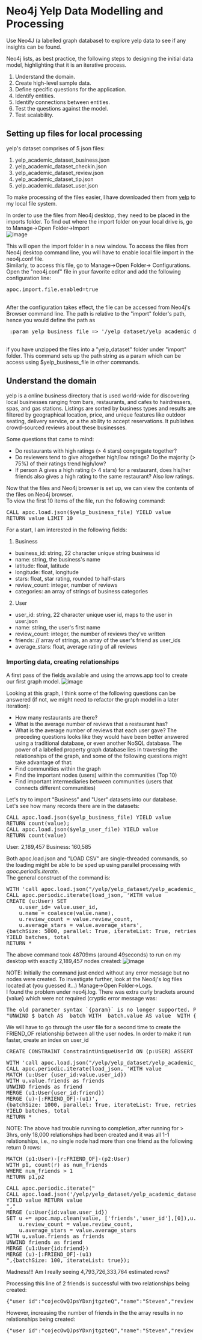 # Neo4j Yelp Data Modelling and Processing
Use Neo4J (a labelled graph database) to explore yelp data to see if any insights can be found.

Neo4j lists, as best practice, the following steps to designing the initial data model, highlighting that it is an iterative process.
<ol>
<li>Understand the domain.</li>
<li>Create high-level sample data.</li>
<li>Define specific questions for the application.</li>
<li>Identify entities.</li>
<li>Identify connections between entities.</li>
<li>Test the questions against the model.</li>
<li>Test scalability.</li>
</ol>

## Setting up files for local processing
yelp's dataset comprises of 5 json files:
<ol>
<li> yelp_academic_dataset_business.json</li>
<li> yelp_academic_dataset_checkin.json</li>
<li> yelp_academic_dataset_review.json</li>
<li> yelp_academic_dataset_tip.json</li>
<li> yelp_academic_dataset_user.json</li>
</ol>

To make processing of the files easier, I have downloaded them from [yelp](https://www.yelp.com/dataset/download) to my local file system.

In order to use the files from Neo4j desktop, they need to be placed in the imports folder. To find out where the import folder on your local drive is, go to Manage->Open Folder->Import
<br>
![image](https://user-images.githubusercontent.com/830693/126421255-a390bef3-481e-4fc8-b6c5-c22a97c3e75d.png)

This will open the import folder in a new window. To access the files from Neo4j desktop command line, you will have to enable local file import in the neo4j.conf file.  
Similarly, to access this file, go to Manage->Open Folder-> Configurations.  
Open the "neo4j.conf" file in your favorite editor and add the following configuration line:
<pre>apoc.import.file.enabled=true</pre>
<br>
After the configuration takes effect, the file can be accessed from Neo4j's Browser command line. The path is relative to the "import" folder's path, hence you would define the path as
<pre> :param yelp_business_file => '/yelp_dataset/yelp_academic_dataset_business.json'</pre>
<br> if you have unzipped the files into a "yelp_dataset" folder under "import" folder. This command sets up the path string as a param which can be access using $yelp_business_file in other commands.

## Understand the domain  
yelp is a online business directory that is used world-wide for discovering local businesses ranging from bars, restaurants, and cafes to hairdressers, spas, and gas stations. Listings are sorted by business types and results are filtered by geographical location, price, and unique features like outdoor seating, delivery service, or a the ability to accept reservations.
It publishes crowd-sourced reviews about these businesses.  
  
Some questions that came to mind:
* Do restaurants with high ratings (> 4 stars) congregate together?
* Do reviewers tend to give altogether high/low ratings? Do the majority (> 75%) of their ratings trend high/low?
* If person A gives a high rating (> 4 stars) for a restaurant, does his/her friends also gives a high rating to the same restaurant? Also low ratings.

Now that the files and Neo4j browser is set up, we can view the contents of the files on Neo4j browser.  
To view the first 10 items of the file, run the following command:
<pre>CALL apoc.load.json($yelp_business_file) YIELD value
RETURN value LIMIT 10</pre>  

For a start, I am interested in the following fields:  
1.	Business
* business_id: string, 22 character unique string business id
* name: string, the business's name
* latitude: float, latitude
* longitude: float, longitude
* stars: float, star rating, rounded to half-stars
* review_count: integer, number of reviews
* categories: an array of strings of business categories
2. User
* user_id: string, 22 character unique user id, maps to the user in user.json
* name: string, the user's first name
* review_count: integer, the number of reviews they've written
* friends: // array of strings, an array of the user's friend as user_ids
* average_stars: float, average rating of all reviews

### Importing data, creating relationships
A first pass of the fields available and using the arrows.app tool to create our first graph model.
![image](https://user-images.githubusercontent.com/830693/126449058-4722a6da-3431-4902-b483-1c157f7a0b7d.png)

Looking at this graph, I think some of the following questions can be answered (if not, we might need to refactor the graph model in a later iteration):
* How many restaurants are there?
* What is the average number of reviews that a restaurant has?
* What is the average number of reviews that each user gave?
The preceding questions looks like they would have been better answered using a traditional database, or even another NoSQL database.
The power of a labelled property graph database lies in traversing the relationships of the graph, and some of the following questions might take advantage of that:
* Find communities within the graph
* Find the important nodes (users) within the communities (Top 10)
* Find important intermediaries between communities (users that connects different communities)
	
Let's try to import "Business" and "User" datasets into our database.  
Let's see how many records there are in the datasets:
<pre>CALL apoc.load.json($yelp_business_file) YIELD value
RETURN count(value);
CALL apoc.load.json($yelp_user_file) YIELD value
RETURN count(value)</pre>
User: 2,189,457
Business: 160,585

Both apoc.load.json and "LOAD CSV" are single-threaded commands, so the loading might be able to be sped up using parallel processing with *apoc.periodis.iterate*.  
The general construct of the command is:  
<pre>WITH 'call apoc.load.json("/yelp/yelp_dataset/yelp_academic_dataset_user.json") YIELD value RETURN value' AS load_json
CALL apoc.periodic.iterate(load_json, 'WITH value 
CREATE (u:User) SET
    u.user_id= value.user_id,
	u.name = coalesce(value.name),
	u.review_count = value.review_count,
	u.average_stars = value.average_stars',
{batchSize: 5000, parallel: True, iterateList: True, retries:3}) 
YIELD batches, total
RETURN *
</pre>
The above command took 48709ms (around 49seconds) to run on my desktop with exactly 2,189,457 nodes created:
![image](https://user-images.githubusercontent.com/830693/126462080-da955ee7-d904-4f45-b513-44a7b1bd4ec3.png)

NOTE: Initially the command just ended without any error message but no nodes were created. To investigate further, look at the Neo4j's log files located at (you guessed it...) Manage->Open Folder->Logs.  
I found the problem under neo4j.log. There was extra curly brackets around {value} which were not required (cryptic error message was: 
<pre>The old parameter syntax `{param}` is no longer supported. Please use `$param` instead (line 1, column 59 (offset: 58))
"UNWIND $_batch AS _batch WITH _batch.value AS value  WITH {value}"</pre>

We will have to go through the user file for a second time to create the FRIEND_OF relationship between all the user nodes.
In order to make it run faster, create an index on user_id
<pre>CREATE CONSTRAINT ConstraintUniqueUserId ON (p:USER) ASSERT p.user_id IS UNIQUE</pre>
<pre>WITH 'call apoc.load.json("/yelp/yelp_dataset/yelp_academic_dataset_user.json") YIELD value RETURN value' AS load_json
CALL apoc.periodic.iterate(load_json, 'WITH value 
MATCH (u:User {user_id:value.user_id}) 
WITH u,value.friends as friends
UNWIND friends as friend
MERGE (u1:User{user_id:friend})
MERGE (u)-[:FRIEND_OF]-(u1)',
{batchSize: 1000, parallel: True, iterateList: True, retries:3}) 
YIELD batches, total
RETURN *
</pre>
NOTE: The above had trouble running to completion, after running for > 3hrs, only 18,000 relationships had been created and it was all 1-1 relationships, i.e., no single node had more than one friend as the following return 0 rows:
<pre>MATCH (p1:User)-[r:FRIEND_OF]-(p2:User)
WITH p1, count(r) as num_friends
WHERE num_friends > 1
RETURN p1,p2
</pre>

<pre>
CALL apoc.periodic.iterate("
CALL apoc.load.json('/yelp/yelp_dataset/yelp_academic_dataset_user.json')
YIELD value RETURN value
","
MERGE (u:User{id:value.user_id})
SET u += apoc.map.clean(value, ['friends','user_id'],[0]),u.name = coalesce(value.name),
	u.review_count = value.review_count,
	u.average_stars = value.average_stars
WITH u,value.friends as friends
UNWIND friends as friend
MERGE (u1:User{id:friend})
MERGE (u)-[:FRIEND_OF]-(u1)
",{batchSize: 100, iterateList: true});
</pre>

Madness!!! Am I really seeing 4,793,726,333,764 estimated rows?


Processing this line of 2 friends is successful with two relationships being created:
<pre>{"user_id":"cojecOwQJpsYDxnjtgzteQ","name":"Steven","review_count":51,"yelping_since":"2010-07-04 17:18:40","useful":136,"funny":47,"cool":44,"elite":"2010,2011","friends":"pezqbtp3BHiRUGG_Bm5_ug,wpuR1jPNjmdMEK8kXipYmQ","fans":4,"average_stars":3.79,"compliment_hot":4,"compliment_more":5,"compliment_profile":2,"compliment_cute":1,"compliment_list":0,"compliment_note":4,"compliment_plain":6,"compliment_cool":12,"compliment_funny":12,"compliment_writer":4,"compliment_photos":2}</pre>
However, increasing the number of friends in the the array results in no relationships being created:
<pre>{"user_id":"cojecOwQJpsYDxnjtgzteQ","name":"Steven","review_count":51,"yelping_since":"2010-07-04 17:18:40","useful":136,"funny":47,"cool":44,"elite":"2010,2011","friends":"_Tpd51CSlnOyvDTpOtgG5w, jVYzrVblDFSuL3GHtt8ZSA, VH18dyRNF2zrJly76eMppQ, qnYw6KaUiO4nFdfBhxqtKw, Mntyg_rQ9wgSF36wVW4asA, aUhcscNphAJQlZe1R_WRow, DVFtg_fc2FlOyOcx1Go6LQ, dboAKYo-6jWm0QkoU4Gw_A, hZMR_sCpKgrS65G3w2ufiA, 9BoPpMPWLG0xPQ1w6SDwPQ, BlYS4iE1imr8uHZUI04DPw, _rbJiH3hh_Csf_ERzSGFhA, Er1zMjQX2WxhgLWvq3LyIQ, E3dfnSs-DAQCw4Qf7J6zGg, KBZsToaFJmNMerS8gFC7Gw, pezqbtp3BHiRUGG_Bm5_ug, rdN5-4o2cqK2zC37sWSjkA, MuLxtrBiNIt0fPfQ3vM5ZQ, bn3mL61VLF_OhTYOGPb3pg, NeThj2YLGWSdlVQ-6Lk1Zw, swN__VyeFg6O_BFR0x5ZeA, GYMIDghm2k7gSTpyKNid1Q, a3H38cSs0qFsp11uRFx-ag, kJYS_6m7tYKGZLDRQv9uKg, 69GcN45awmlCq_RbLWd9uw, C2wI0o8n_CehtjafAiv7og, 6URZKBI8tRaztdo4eqMRew, s0pkzHUflmrarGSWP1G9gg, _CKhWiEVD6Xni44q4eelGw, QCNLvK6xxebYoItPU49-Og, r1nxWgnYj0WT3eY2dAsLfA, e3uXoS2ACM0ABD_uC2te9Q, v9HPVo-cqGEQ2gYSAbGnzQ, 2j-EXRubkWMhnqq6_rL-fg, jd3zDm_qigq0Ni5l_WOeLQ, aV_d1Ql5dhpTBFmiN2vkcg, UaFrZ5obw9q1XAFF6_QsBA, 17XthUbE3VBxFfKmBuV5zA, F_kM1y9821efOrLI7x0cOw, IBevAvzgKSZm-ADAkWjXFg, 0dGi59C6bWFAzrhUjm_cKQ, vV6eQMXV6jTI3b8sf1hlzA, 7luj-qkZxPaeiXUndtQSRg, RUbi_o_PihlKZaMxPwJnmQ, BmGKtjhYkFvMR13-RubrOQ, tJZmmVGVHaMqfXr-tx5w-w, aNb7imBYruQZbAqNWTFD7w, w0OabwDAGFWnWBA0w2KAFA, WvDwS_KRAQPuKNYsCdlbaw, 6dtE2xvLX32eOHEeFTBiqA, wpuR1jPNjmdMEK8kXipYmQ","fans":4,"average_stars":3.79,"compliment_hot":4,"compliment_more":5,"compliment_profile":2,"compliment_cute":1,"compliment_list":0,"compliment_note":4,"compliment_plain":6,"compliment_cool":12,"compliment_funny":12,"compliment_writer":4,"compliment_photos":2}
</pre>

